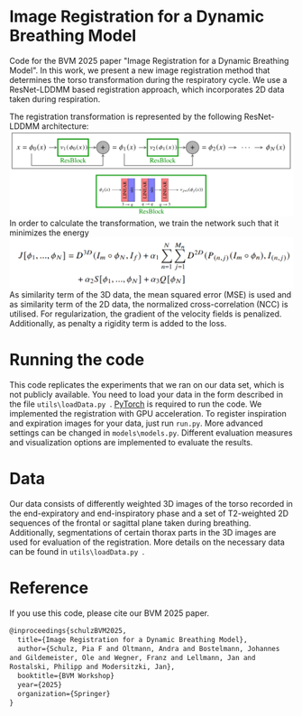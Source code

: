 # Image Registration for a Dynamic Breathing Model
Code for the BVM 2025 paper "Image Registration for a Dynamic Breathing Model". 
In this work, we present a new image registration method that determines the torso transformation during the respiratory cycle.
We use a ResNet-LDDMM based registration approach, which incorporates 2D data taken during respiration.

The registration transformation is represented by the following ResNet-LDDMM architecture:
![Network architecture!](architecture.jpeg "Network architecture")
In order to calculate the transformation, we train the network such that it minimizes the energy
![Formula energy](formula_energy.png)
As similarity term of the 3D data, the mean squared error (MSE) is used and
as similarity term of the 2D data, the normalized cross-correlation (NCC) is utilised.
For regularization, the gradient of the velocity fields is penalized.
Additionally, as penalty a rigidity term is added to the loss.

# Running the code
This code replicates the experiments that we ran on our data set, which is not publicly available. 
You need to load your data in the form described in the file 
`utils\loadData.py `.
[PyTorch](https://pytorch.org/) is required to run the code. 
We implemented the registration with GPU acceleration.
To register inspiration and expiration images for your data, just run `run.py`.
More advanced settings can be changed in `models\models.py`. 
Different evaluation measures and visualization options are implemented to evaluate the results.

# Data
Our data consists of differently weighted 3D images of the torso recorded in the end-expiratory
and end-inspiratory phase and a set of T2-weighted 2D sequences of the frontal or sagittal plane 
taken during breathing. 
Additionally, segmentations of certain thorax parts in the 3D images are used for evaluation of the registration.
More details on the necessary data can be found in `utils\loadData.py `.


# Reference
If you use this code, please cite our BVM 2025 paper.

    @inproceedings{schulzBVM2025,
      title={Image Registration for a Dynamic Breathing Model},
      author={Schulz, Pia F and Oltmann, Andra and Bostelmann, Johannes and Gildemeister, Ole and Wegner, Franz and Lellmann, Jan and Rostalski, Philipp and Modersitzki, Jan},
      booktitle={BVM Workshop}
      year={2025}
      organization={Springer}
    }